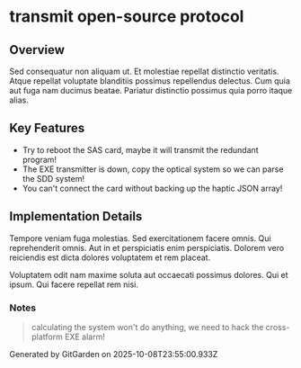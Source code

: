# transmit open-source protocol

## Overview
Sed consequatur non aliquam ut. Et molestiae repellat distinctio veritatis. Atque repellat voluptate blanditiis possimus repellendus delectus. Cum quia aut fuga nam ducimus beatae. Pariatur distinctio possimus quia porro itaque alias.

## Key Features
- Try to reboot the SAS card, maybe it will transmit the redundant program!
- The EXE transmitter is down, copy the optical system so we can parse the SDD system!
- You can't connect the card without backing up the haptic JSON array!

## Implementation Details
Tempore veniam fuga molestias. Sed exercitationem facere omnis. Qui reprehenderit omnis. Aut in et perspiciatis enim perspiciatis. Dolorem vero reiciendis est dicta dolores voluptatem et rem placeat.
 Voluptatem odit nam maxime soluta aut occaecati possimus dolores. Qui et ipsum. Qui facere repellat rem nisi.

### Notes
> calculating the system won't do anything, we need to hack the cross-platform EXE alarm!

Generated by GitGarden on 2025-10-08T23:55:00.933Z